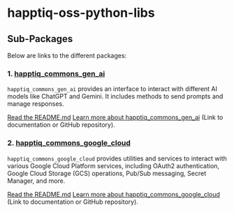 # happtiq-oss-python-libs

## Sub-Packages

Below are links to the different packages:

### 1. [happtiq_commons_gen_ai](https://pypi.org/project/happtiq_commons_gen_ai/)
`happtiq_commons_gen_ai` provides an interface to interact with different AI models like ChatGPT and Gemini. It includes methods to send prompts and manage responses.

[Read the README.md](https://github.com/happtiq/happtiq-oss-python-libs/blob/main/packages/happtiq_commons_gen_ai/README.md)
[Learn more about happtiq_commons_gen_ai](https://github.com/happtiq/happtiq-oss-python-libs/tree/main/packages/happtiq_commons_gen_ai) (Link to documentation or GitHub repository).

### 2. [happtiq_commons_google_cloud](https://pypi.org/project/happtiq_commons_google_cloud/)
`happtiq_commons_google_cloud` provides utilities and services to interact with various Google Cloud Platform services, including OAuth2 authentication, Google Cloud Storage (GCS) operations, Pub/Sub messaging, Secret Manager, and more.

[Read the README.md](https://github.com/happtiq/happtiq-oss-python-libs/blob/main/packages/happtiq_commons_google_cloud/README.md)
[Learn more about happtiq_commons_google_cloud](https://github.com/happtiq/happtiq-oss-python-libs/tree/main/packages/happtiq_commons_google_cloud) (Link to documentation or GitHub repository).


